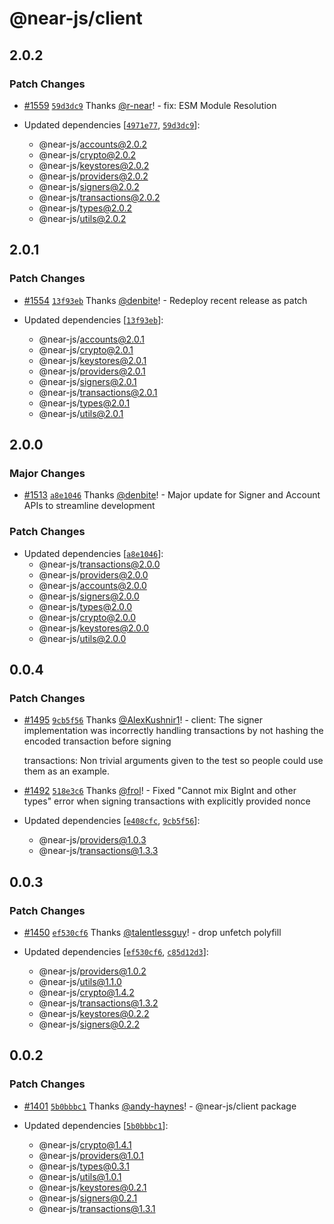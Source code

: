 # @near-js/client

## 2.0.2

### Patch Changes

- [#1559](https://github.com/near/near-api-js/pull/1559) [`59d3dc9`](https://github.com/near/near-api-js/commit/59d3dc9580be05662cb9a587e82359faccd69d1b) Thanks [@r-near](https://github.com/r-near)! - fix: ESM Module Resolution

- Updated dependencies [[`4971e77`](https://github.com/near/near-api-js/commit/4971e77818d4239ed45552efef0dbc3adb4541c2), [`59d3dc9`](https://github.com/near/near-api-js/commit/59d3dc9580be05662cb9a587e82359faccd69d1b)]:
  - @near-js/accounts@2.0.2
  - @near-js/crypto@2.0.2
  - @near-js/keystores@2.0.2
  - @near-js/providers@2.0.2
  - @near-js/signers@2.0.2
  - @near-js/transactions@2.0.2
  - @near-js/types@2.0.2
  - @near-js/utils@2.0.2

## 2.0.1

### Patch Changes

- [#1554](https://github.com/near/near-api-js/pull/1554) [`13f93eb`](https://github.com/near/near-api-js/commit/13f93ebdac497bb473364da66a493344d955b27f) Thanks [@denbite](https://github.com/denbite)! - Redeploy recent release as patch

- Updated dependencies [[`13f93eb`](https://github.com/near/near-api-js/commit/13f93ebdac497bb473364da66a493344d955b27f)]:
  - @near-js/accounts@2.0.1
  - @near-js/crypto@2.0.1
  - @near-js/keystores@2.0.1
  - @near-js/providers@2.0.1
  - @near-js/signers@2.0.1
  - @near-js/transactions@2.0.1
  - @near-js/types@2.0.1
  - @near-js/utils@2.0.1

## 2.0.0

### Major Changes

- [#1513](https://github.com/near/near-api-js/pull/1513) [`a8e1046`](https://github.com/near/near-api-js/commit/a8e1046d4c184700bed93229f81e7875fca11b27) Thanks [@denbite](https://github.com/denbite)! - Major update for Signer and Account APIs to streamline development

### Patch Changes

- Updated dependencies [[`a8e1046`](https://github.com/near/near-api-js/commit/a8e1046d4c184700bed93229f81e7875fca11b27)]:
  - @near-js/transactions@2.0.0
  - @near-js/providers@2.0.0
  - @near-js/accounts@2.0.0
  - @near-js/signers@2.0.0
  - @near-js/types@2.0.0
  - @near-js/crypto@2.0.0
  - @near-js/keystores@2.0.0
  - @near-js/utils@2.0.0

## 0.0.4

### Patch Changes

- [#1495](https://github.com/near/near-api-js/pull/1495) [`9cb5f56`](https://github.com/near/near-api-js/commit/9cb5f5621364c370fb2321f6a22dbee146f0f368) Thanks [@AlexKushnir1](https://github.com/AlexKushnir1)! - client: The signer implementation was incorrectly handling transactions by not hashing the encoded transaction before signing

  transactions: Non trivial arguments given to the test so people could use them as an example.

- [#1492](https://github.com/near/near-api-js/pull/1492) [`518e3c6`](https://github.com/near/near-api-js/commit/518e3c68d3d2242c6f9eba411e44f7ea372243ae) Thanks [@frol](https://github.com/frol)! - Fixed "Cannot mix BigInt and other types" error when signing transactions with explicitly provided nonce

- Updated dependencies [[`e408cfc`](https://github.com/near/near-api-js/commit/e408cfc4b4be4ea82e1e34314d9ee92885d03253), [`9cb5f56`](https://github.com/near/near-api-js/commit/9cb5f5621364c370fb2321f6a22dbee146f0f368)]:
  - @near-js/providers@1.0.3
  - @near-js/transactions@1.3.3

## 0.0.3

### Patch Changes

- [#1450](https://github.com/near/near-api-js/pull/1450) [`ef530cf6`](https://github.com/near/near-api-js/commit/ef530cf62b0ed0d7eb2a77482c4d908449a863c2) Thanks [@talentlessguy](https://github.com/talentlessguy)! - drop unfetch polyfill

- Updated dependencies [[`ef530cf6`](https://github.com/near/near-api-js/commit/ef530cf62b0ed0d7eb2a77482c4d908449a863c2), [`c85d12d3`](https://github.com/near/near-api-js/commit/c85d12d36b1d8cd9d02178506dcf9cf0598fe7a8)]:
  - @near-js/providers@1.0.2
  - @near-js/utils@1.1.0
  - @near-js/crypto@1.4.2
  - @near-js/transactions@1.3.2
  - @near-js/keystores@0.2.2
  - @near-js/signers@0.2.2

## 0.0.2

### Patch Changes

- [#1401](https://github.com/near/near-api-js/pull/1401) [`5b0bbbc1`](https://github.com/near/near-api-js/commit/5b0bbbc17ffe7d89d7767e405d2ca700dc2bba40) Thanks [@andy-haynes](https://github.com/andy-haynes)! - @near-js/client package

- Updated dependencies [[`5b0bbbc1`](https://github.com/near/near-api-js/commit/5b0bbbc17ffe7d89d7767e405d2ca700dc2bba40)]:
  - @near-js/crypto@1.4.1
  - @near-js/providers@1.0.1
  - @near-js/types@0.3.1
  - @near-js/utils@1.0.1
  - @near-js/keystores@0.2.1
  - @near-js/signers@0.2.1
  - @near-js/transactions@1.3.1
